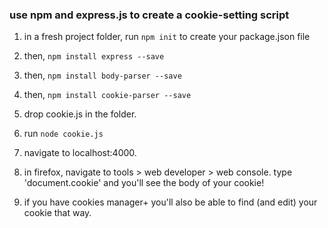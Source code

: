 ### use npm and express.js to create a cookie-setting script
1. in a fresh project folder, run `npm init` to create your package.json file

2. then, `npm install express --save`

3. then, `npm install body-parser --save`

4. then, `npm install cookie-parser --save`

5. drop cookie.js in the folder.

6. run `node cookie.js`

7. navigate to localhost:4000.

8. in firefox, navigate to tools > web developer > web console. type 'document.cookie' and you'll see the body of your cookie!

9. if you have cookies manager+ you'll also be able to find (and edit) your cookie that way.
